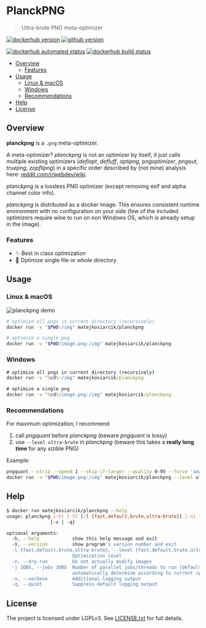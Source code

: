 # PlanckPNG

> Ultra-brute PNG meta-optimizer

[![dockerhub version](https://img.shields.io/docker/v/matejkosiarcik/planckpng?label=dockerhub&sort=semver)](https://hub.docker.com/r/matejkosiarcik/planckpng/tags?page=1&ordering=last_updated)
[![github version](https://img.shields.io/github/v/release/matejkosiarcik/planckpng?sort=semver)](https://github.com/matejkosiarcik/planckpng/releases)

[![dockerhub automated status](https://img.shields.io/docker/cloud/automated/matejkosiarcik/planckpng)](https://hub.docker.com/r/matejkosiarcik/planckpng/builds)
[![dockerhub build status](https://img.shields.io/docker/cloud/build/matejkosiarcik/planckpng)](https://hub.docker.com/r/matejkosiarcik/planckpng/builds)

<!-- toc -->

- [Overview](#overview)
  - [Features](#features)
- [Usage](#usage)
  - [Linux & macOS](#linux--macos)
  - [Windows](#windows)
  - [Recommendations](#recommendations)
- [Help](#help)
- [License](#license)

<!-- tocstop -->

## Overview

**planckpng** is a `.png` meta-optimizer.

A meta-optimizer?
_planckpng_ is not an optimizer by itself, it just calls multiple existing
optimizers (_deflopt_, _defluff_, _optipng_, _pngoptimizer_, _pngout_,
_truepng_, _zopflipng_) in a specific order described by (not mine) analysis
here:
[reddit.com/r/webdev/wiki](https://www.reddit.com/r/webdev/wiki/optimization#wiki_png_compression_instructions).

_planckpng_ is a lossless PNG optimizer (except removing exif and alpha channel
color info).

_planckpng_ is distributed as a docker image.
This ensures consistent runtime environment with no configuration on your side
(few of the included optimizers require wine to run on non Windows OS, which is
already setup in the image).

### Features

- ✨ Best in class optimization
- 📂 Optimize single file or whole directory

## Usage

### Linux & macOS

![planckpng demo](./doc/demo.gif)

```sh
# optimize all pngs in current directory (recursively)
docker run -v "$PWD:/img" matejkosiarcik/planckpng

# optimize a single png
docker run -v "$PWD/image.png:/img" matejkosiarcik/planckpng
```

### Windows

```bat
# optimize all pngs in current directory (recursively)
docker run -v "%cd%:/img" matejkosiarcik/planckpng

# optimize a single png
docker run -v "%cd%/image.png:/img" matejkosiarcik/planckpng
```

### Recommendations

For maximum optimization, I recommend

1. call _pngquant_ before _planckpng_ (beware _pngquant_ is lossy)
2. use `--level ultra-brute` in _planckpng_ (beware this takes a **really long time** for any sizible PNG)

Example:

```sh
pngquant --strip --speed 1 --skip-if-larger --quality 0-95 --force 'image.png' --output 'image.png'
docker run -v "$PWD/image.png:/img" matejkosiarcik/planckpng --level ultra-brute
```

## Help

```sh
$ docker run matejkosiarcik/planckpng --help
usage: planckpng [-h] [-V] [-l {fast,default,brute,ultra-brute}] [-n] [-j JOBS]
                [-v | -q]

optional arguments:
  -h, --help            show this help message and exit
  -V, --version         show program's version number and exit
  -l {fast,default,brute,ultra-brute}, --level {fast,default,brute,ultra-brute}
                        Optimization level
  -n, --dry-run         Do not actually modify images
  -j JOBS, --jobs JOBS  Number of parallel jobs/threads to run (default is 0 -
                        automatically determine according to current cpu)
  -v, --verbose         Additional logging output
  -q, --quiet           Suppress default logging output
```

## License

The project is licensed under LGPLv3.
See [LICENSE.txt](./LICENSE.txt) for full details.
